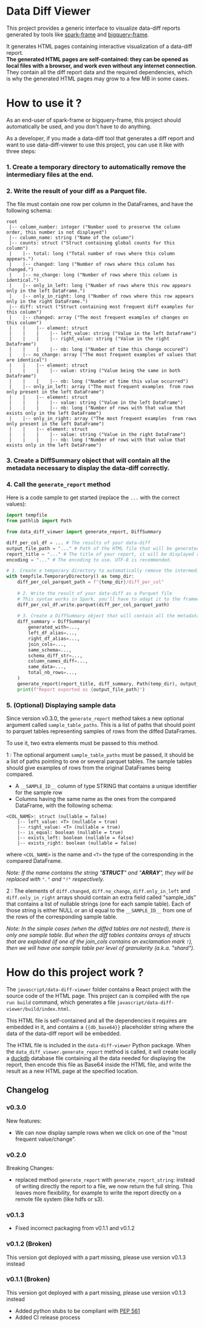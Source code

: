 # Data Diff Viewer

This project provides a generic interface to visualize data-diff reports generated
by tools like [spark-frame](https://github.com/FurcyPin/spark-frame) 
and [bigquery-frame](https://github.com/FurcyPin/bigquery-frame).

It generates HTML pages containing interactive visualization of a data-diff report.  
**The generated HTML pages are self-contained: they can be opened as local files with a browser,
and work even without any internet connection**. 
They contain all the diff report data and the required dependencies, 
which is why the generated HTML pages may grow to a few MB in some cases.


# How to use it ?

As an end-user of spark-frame or bigquery-frame, this project should automatically 
be used, and you don't have to do anything.

As a developer, if you made a data-diff tool that generates a diff report and want
to use data-diff-viewer to use this project, you can use it like with three steps:

### 1. Create a temporary directory to automatically remove the intermediary files at the end.
### 2. Write the result of your diff as a Parquet file. 
The file must contain one row per column in the DataFrames, and have the following schema:

```
root
 |-- column_number: integer ("Number used to preserve the column order, this number is not displayed")
 |-- column_name: string ("Name of the column")
 |-- counts: struct ("Struct containing global counts for this column")
 |    |-- total: long ("Total number of rows where this column appears.")
 |    |-- changed: long ("Number of rows where this column has changed.")
 |    |-- no_change: long ("Number of rows where this column is identical.")
 |    |-- only_in_left: long ("Number of rows where this row appears only in the left DataFrame.")
 |    |-- only_in_right: long ("Number of rows where this row appears only in the right DataFrame.")
 |-- diff: struct ("Struct containing most frequent diff examples for this column")
 |    |-- changed: array ("The most frequent examples of changes on this column")
 |    |    |-- element: struct
 |    |    |    |-- left_value: string ("Value in the left Dataframe")
 |    |    |    |-- right_value: string ("Value in the right Dataframe")
 |    |    |    |-- nb: long ("Number of time this change occured")
 |    |-- no_change: array ("The most frequent examples of values that are identical")
 |    |    |-- element: struct
 |    |    |    |-- value: string ("Value being the same in both Dataframe")
 |    |    |    |-- nb: long ("Number of time this value occurred")
 |    |-- only_in_left: array ("The most frequent examples  from rows only present in the left DataFrame")
 |    |    |-- element: struct
 |    |    |    |-- value: string ("Value in the left DataFrame")
 |    |    |    |-- nb: long ("Number of rows with that value that exists only in the left DataFrame")
 |    |-- only_in_right: array ("The most frequent examples  from rows only present in the left DataFrame")
 |    |    |-- element: struct
 |    |    |    |-- value: string ("Value in the right DataFrame")
 |    |    |    |-- nb: long ("Number of rows with that value that exists only in the left DataFrame")
```


### 3. Create a DiffSummary object that will contain all the metadata necessary to display the data-diff correctly.   
### 4. Call the `generate_report` method

Here is a code sample to get started (replace the `...` with the correct values):
```python
import tempfile
from pathlib import Path

from data_diff_viewer import generate_report, DiffSummary

diff_per_col_df = ... # The results of your data-diff 
output_file_path = "..." # Path of the HTML file that will be generated
report_title = "..." # The title of your report, it will be displayed at the top of the html page
encoding = "..." # The encoding to use. UTF-8 is recommended.

# 1. Create a temporary directory to automatically remove the intermediary files at the end.
with tempfile.TemporaryDirectory() as temp_dir:
    diff_per_col_parquet_path = f"{temp_dir}/diff_per_col"
    
    # 2. Write the result of your data-diff as a Parquet file
    # This syntax works in Spark, you'll have to adapt it to the framework you used to generate the diff
    diff_per_col_df.write.parquet(diff_per_col_parquet_path)
    
    # 3. Create a DiffSummary object that will contain all the metadata necessary to display the data-diff correctly.
    diff_summary = DiffSummary(
        generated_with=...,
        left_df_alias=...,
        right_df_alias=...,
        join_cols=...,
        same_schema=...,
        schema_diff_str=...,
        column_names_diff=...,
        same_data=...,
        total_nb_rows=...,
    )
    generate_report(report_title, diff_summary, Path(temp_dir), output_file_path, encoding)
    print(f"Report exported as {output_file_path}")
```

### 5. (Optional) Displaying sample data

Since version v0.3.0, the `generate_report` method takes a new optional argument called `sample_table_paths`.
This is a list of paths that should point to parquet tables representing samples of rows from the diffed DataFrames.

To use it, two extra elements must be passed to this method.

1 : The optional argument `sample_table_paths` must be passed, it should be a list of paths pointing to one or
several parquet tables. The sample tables should give examples of rows from the original DataFrames being
compared.

- A `__SAMPLE_ID__` column of type STRING that contains a unique identifier for the sample row
- Columns having the same name as the ones from the compared DataFrame, with the following schema:

```
<COL_NAME>: struct (nullable = false)
    |-- left_value: <T> (nullable = true)
    |-- right_value: <T> (nullable = true)
    |-- is_equal: boolean (nullable = true)
    |-- exists_left: boolean (nullable = false)
    |-- exists_right: boolean (nullable = false)
```
where `<COL_NAME>` is the name and `<T>` the type of the corresponding in the compared DataFrame.

_Note: If the name contains the string "__STRUCT__" and "__ARRAY__", they will be replaced with `"."` and `"!"`
  respectively._

2 : The elements of `diff.changed`, `diff.no_change`, `diff.only_in_left` and `diff.only_in_right` arrays
should contain an extra field called "sample_ids" that contains a list of nullable strings
(one for each sample table). Each of those string is either NULL or an id equal to the `__SAMPLE_ID__`
from one of the rows of the corresponding sample table.

_Note: In the simple cases (when the diffed tables are not nested), there is only one sample table.
  But when the diff tables contains arrays of structs that are exploded (if one of the join_cols contains
  an exclamation mark `!`), then we will have one sample table per level of granularity (a.k.a. "shard")._



# How do this project work ?

The `javascript/data-diff-viewer` folder contains a React project with the source code of the HTML page.
This project can is compiled with the `npm run build` command, 
which generates a file `javascript/data-diff-viewer/build/index.html`.

This HTML file is self-contained and all the dependencies it requires are embedded in it,
and contains a `{{db_base64}}` placeholder string where the data of the data-diff report will be embedded. 

The HTML file is included in the `data-diff-viewer` Python package.
When the `data_diff_viewer.generate_report` method is called,
it will create locally a [duckdb](https://duckdb.org/) database file containing
all the data needed for displaying the report, then encode this file as Base64
inside the HTML file, and write the result as a new HTML page at the specified location.


## Changelog


### v0.3.0

New features:
- We can now display sample rows when we click on one of the "most frequent value/change".


### v0.2.0

Breaking Changes:
- replaced method `generate_report` with `generate_report_string`: instead of writing directly the report to a file, 
  we now return the full string. This leaves more flexibility, for example to write the report directly on a remote
  file system (like hdfs or s3).

### v0.1.3

- Fixed incorrect packaging from v0.1.1 and v0.1.2

### v0.1.2 (Broken)

This version got deployed with a part missing, please use version v0.1.3 instead

### v0.1.1 (Broken)

This version got deployed with a part missing, please use version v0.1.3 instead

- Added python stubs to be compliant with [PEP 561](https://peps.python.org/pep-0561/)
- Added CI release process

